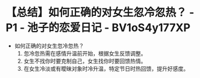 # 【总结】如何正确的对女生忽冷忽热？ - P1 - 池子的恋爱日记 - BV1oS4y177XP

-   如何正确的对女生忽冷忽热？
    1.  忽冷忽热需在感情升温前开始，根据女生反馈调整。
    2.  女生不找你时要克制自己，女生找你时要回馈热情。
    3.  在女生冷淡或有曖昧对象时冷升温，特定节日时热回馈，提升好感度。